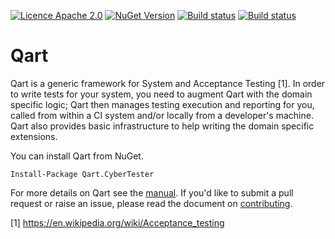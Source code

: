 [![Licence Apache 2.0](https://img.shields.io/badge/license-apache_3-green.svg)](http://www.apache.org/licenses/LICENSE-2.0/) [![NuGet Version](http://img.shields.io/nuget/v/Qart.CyberTester.svg?style=flat)](https://www.nuget.org/packages/Qart.CyberTester/) [![Build status](http://img.shields.io/appveyor/ci/avao/Qart.svg?label=windows)](https://ci.appveyor.com/project/avao/Qart) [![Build status](http://img.shields.io/travis/avao/Qart.svg?label=linux)](https://travis-ci.org/avao/Qart)

# Qart

Qart is a generic framework for System and Acceptance Testing [1]. In
order to write tests for your system, you need to augment Qart with
the domain specific logic; Qart then manages testing execution and
reporting for you, called from within a CI system and/or locally from
a developer's machine. Qart also provides basic infrastructure to help
writing the domain specific extensions.

You can install Qart from NuGet.

```
Install-Package Qart.CyberTester
```

For more details on Qart see the
[manual](https://github.com/avao/Qart/blob/master/Doc/manual.md). If
you'd like to submit a pull request or raise an issue, please read the
document on
[contributing](https://github.com/avao/Qart/blob/master/Doc/CONTRIBUTING.md).

[1] https://en.wikipedia.org/wiki/Acceptance_testing
